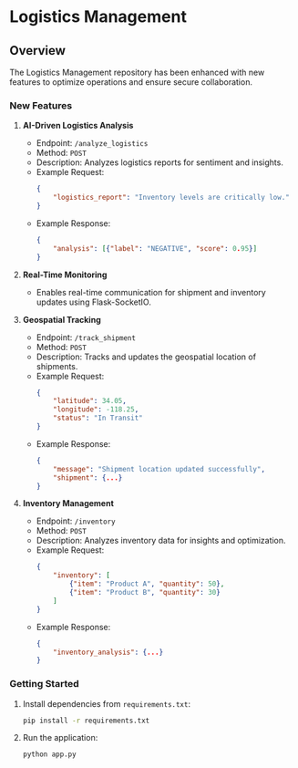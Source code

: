 
# Logistics Management

## Overview
The Logistics Management repository has been enhanced with new features to optimize operations and ensure secure collaboration.

### New Features
1. **AI-Driven Logistics Analysis**
    - Endpoint: `/analyze_logistics`
    - Method: `POST`
    - Description: Analyzes logistics reports for sentiment and insights.
    - Example Request:
      ```json
      {
          "logistics_report": "Inventory levels are critically low."
      }
      ```
    - Example Response:
      ```json
      {
          "analysis": [{"label": "NEGATIVE", "score": 0.95}]
      }
      ```

2. **Real-Time Monitoring**
    - Enables real-time communication for shipment and inventory updates using Flask-SocketIO.

3. **Geospatial Tracking**
    - Endpoint: `/track_shipment`
    - Method: `POST`
    - Description: Tracks and updates the geospatial location of shipments.
    - Example Request:
      ```json
      {
          "latitude": 34.05,
          "longitude": -118.25,
          "status": "In Transit"
      }
      ```
    - Example Response:
      ```json
      {
          "message": "Shipment location updated successfully",
          "shipment": {...}
      }
      ```

4. **Inventory Management**
    - Endpoint: `/inventory`
    - Method: `POST`
    - Description: Analyzes inventory data for insights and optimization.
    - Example Request:
      ```json
      {
          "inventory": [
              {"item": "Product A", "quantity": 50},
              {"item": "Product B", "quantity": 30}
          ]
      }
      ```
    - Example Response:
      ```json
      {
          "inventory_analysis": {...}
      }
      ```

### Getting Started
1. Install dependencies from `requirements.txt`:
    ```bash
    pip install -r requirements.txt
    ```
2. Run the application:
    ```bash
    python app.py
    ```
